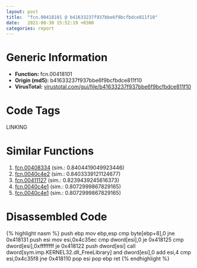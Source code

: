 ```yaml
---
layout: post
title:  "fcn.00418101 @ b41633237f937bbe6f9bcfbdce811f10"
date:   2021-08-30 15:52:19 +0300
categories: report
---
```


# Generic Information
- **Function:** fcn.00418101
- **Origin (md5):** b41633237f937bbe6f9bcfbdce811f10
- **VirusTotal:** [virustotal.com/gui/file/b41633237f937bbe6f9bcfbdce811f10][virustotal_ref]

# Code Tags
<span class="tag" id="LINKING">LINKING</span>


# Similar Functions

1. [fcn.00408334][similar_1_ref] (sim.: 0.8404419049923446)
2. [fcn.0040c4e2][similar_2_ref] (sim.: 0.8403339121124677)
3. [fcn.00411127][similar_3_ref] (sim.: 0.8239439245616373)
4. [fcn.0040c4e1][similar_4_ref] (sim.: 0.8072999867829165)
5. [fcn.0040c4e1][similar_5_ref] (sim.: 0.8072999867829165)


# Disassembled Code

{% highlight nasm %}
push ebp
mov ebp,esp
cmp byte[ebp+8],0
jne 0x418131
push esi
mov esi,0x4c35ec
cmp dword[esi],0
je 0x418125
cmp dword[esi],0xffffffff
je 0x418122
push dword[esi]
call dword[sym.imp.KERNEL32.dll_FreeLibrary]
and dword[esi],0
add esi,4
cmp esi,0x4c35f8
jne 0x418110
pop esi
pop ebp
ret 
{% endhighlight %}


[similar_1_ref]: /report/fcn.00408334@fca52b995e756cff97168f6fef94b37d
[similar_2_ref]: /report/fcn.0040c4e2@d59f9c4f445b9f980173dec064f55091
[similar_3_ref]: /report/fcn.00411127@597d9ee507d1b2a81775aa98c4a2271a
[similar_4_ref]: /report/fcn.0040c4e1@8cf34c97b8222fae425942250641fcfd
[similar_5_ref]: /report/fcn.0040c4e1@14618ef6ca36984f994ab39b0c0ac7d8
[virustotal_ref]: https://www.virustotal.com/gui/file/b41633237f937bbe6f9bcfbdce811f10